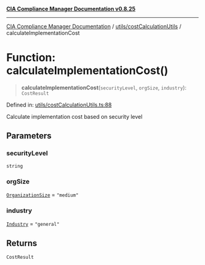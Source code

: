 [**CIA Compliance Manager Documentation v0.8.25**](../../../README.md)

***

[CIA Compliance Manager Documentation](../../../modules.md) / [utils/costCalculationUtils](../README.md) / calculateImplementationCost

# Function: calculateImplementationCost()

> **calculateImplementationCost**(`securityLevel`, `orgSize`, `industry`): `CostResult`

Defined in: [utils/costCalculationUtils.ts:88](https://github.com/Hack23/cia-compliance-manager/blob/b7816746b3b7f5e02cb18303af9cc6696a8caef9/src/utils/costCalculationUtils.ts#L88)

Calculate implementation cost based on security level

## Parameters

### securityLevel

`string`

### orgSize

[`OrganizationSize`](../type-aliases/OrganizationSize.md) = `"medium"`

### industry

[`Industry`](../type-aliases/Industry.md) = `"general"`

## Returns

`CostResult`
